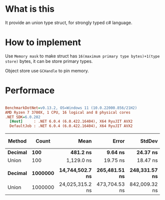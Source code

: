 # What is this

It provide an union type struct, for strongly typed c# language.

# How to implement

Use `Memory mask` to make struct has `16(maximum primary type bytes)+1(type store)` bytes, it can be store primary types.

Object store use `GCHandle` to pin memory. 

# Performace

``` ini

BenchmarkDotNet=v0.13.2, OS=Windows 11 (10.0.22000.856/21H2)
AMD Ryzen 7 3700X, 1 CPU, 16 logical and 8 physical cores
.NET SDK=6.0.202
  [Host]     : .NET 6.0.4 (6.0.422.16404), X64 RyuJIT AVX2
  DefaultJob : .NET 6.0.4 (6.0.422.16404), X64 RyuJIT AVX2


```
|  Method |   Count |            Mean |         Error |        StdDev | Ratio | RatioSD |      Gen0 |      Gen1 |      Gen2 |   Allocated | Alloc Ratio |
|-------- |-------- |----------------:|--------------:|--------------:|------:|--------:|----------:|----------:|----------:|------------:|------------:|
| **Decimal** |     **100** |        **481.2 ns** |       **9.64 ns** |      **24.37 ns** |  **1.00** |    **0.00** |    **0.5026** |    **0.0048** |         **-** |     **4.11 KB** |        **1.00** |
|   Union |     100 |      1,129.0 ns |      19.75 ns |      18.47 ns |  2.31 |    0.13 |    0.5322 |    0.0038 |         - |     4.36 KB |        1.06 |
|         |         |                 |               |               |       |         |           |           |           |             |             |
| **Decimal** | **1000000** | **14,744,502.7 ns** | **265,481.51 ns** | **248,331.57 ns** |  **1.00** |    **0.00** | **1484.3750** | **1484.3750** | **1484.3750** |  **32768.9 KB** |        **1.00** |
|   Union | 1000000 | 24,025,315.2 ns | 473,704.53 ns | 842,009.32 ns |  1.62 |    0.06 | 1968.7500 | 1968.7500 | 1968.7500 | 34817.05 KB |        1.06 |
